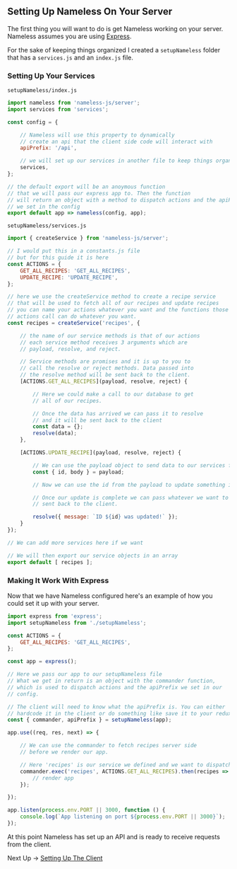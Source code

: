## Setting Up Nameless On Your Server

The first thing you will want to do is get Nameless working on your server. Nameless assumes you are using [Express](http://expressjs.com).

For the sake of keeping things organized I created a `setupNameless` folder that has a `services.js` and an `index.js` file.

### Setting Up Your Services

`setupNameless/index.js`
```js
import nameless from 'nameless-js/server';
import services from 'services';

const config = {

    // Nameless will use this property to dynamically
    // create an api that the client side code will interact with
    apiPrefix: '/api',

    // we will set up our services in another file to keep things organized
    services,
};

// the default export will be an anoymous function
// that we will pass our express app to. Then the function
// will return an object with a method to dispatch actions and the apiPrefix
// we set in the config
export default app => nameless(config, app);
```

`setupNameless/services.js`

```js
import { createService } from 'nameless-js/server';

// I would put this in a constants.js file
// but for this guide it is here
const ACTIONS = {
    GET_ALL_RECIPES: 'GET_ALL_RECIPES',
    UPDATE_RECIPE: 'UPDATE_RECIPE',
};

// here we use the createService method to create a recipe service
// that will be used to fetch all of our recipes and update recipes
// you can name your actions whatever you want and the functions those
// actions call can do whatever you want.
const recipes = createService('recipes', {

    // the name of our service methods is that of our actions
    // each service method receives 3 arguments which are
    // payload, resolve, and reject.

    // Service methods are promises and it is up to you to
    // call the resolve or reject methods. Data passed into
    // the resolve method will be sent back to the client.
    [ACTIONS.GET_ALL_RECIPES](payload, resolve, reject) {

        // Here we could make a call to our database to get
        // all of our recipes.

        // Once the data has arrived we can pass it to resolve
        // and it will be sent back to the client
        const data = {};
        resolve(data);
    },

    [ACTIONS.UPDATE_RECIPE](payload, resolve, reject) {

        // We can use the payload object to send data to our services from the client.
        const { id, body } = payload;

        // Now we can use the id from the payload to update something in the database

        // Once our update is complete we can pass whatever we want to resolve which will be
        // sent back to the client.

        resolve({ message: `ID ${id} was updated!` });
    }
});

// We can add more services here if we want

// We will then export our service objects in an array
export default [ recipes ];
```

### Making It Work With Express

Now that we have Nameless configured here's an example of how you could set it up with your server.

```js
import express from 'express';
import setupNameless from './setupNameless';

const ACTIONS = {
    GET_ALL_RECIPES: 'GET_ALL_RECIPES',
};

const app = express();

// Here we pass our app to our setupNameless file
// What we get in return is an object with the commander function,
// which is used to dispatch actions and the apiPrefix we set in our
// config.

// The client will need to know what the apiPrefix is. You can either
// hardcode it in the client or do something like save it to your redux store.
const { commander, apiPrefix } = setupNameless(app);

app.use((req, res, next) => {

    // We can use the commander to fetch recipes server side
    // before we render our app.

    // Here 'recipes' is our service we defined and we want to dispatch the GET_ALL_RECIPES action
    commander.exec('recipes', ACTIONS.GET_ALL_RECIPES).then(recipes => {
        // render app
    });

});

app.listen(process.env.PORT || 3000, function () {
    console.log(`App listening on port ${process.env.PORT || 3000}`);
});

```

At this point Nameless has set up an API and is ready to receive requests from the client.

Next Up -> [Setting Up The Client](client.md)